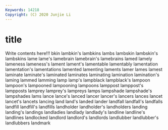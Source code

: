 ```yaml
---
Keywords: 14218
Copyright: (C) 2020 Junjie Li
---
```


# title

Write contents here!!!
bkin 
lambkin's 
lambkins 
lambs 
lambskin 
lambskin's 
lambskins 
lame 
lame's
lamebrain 
lamebrain's 
lamebrains 
lamed 
lamely 
lameness 
lameness's 
lament 
lament's 
lamentable
lamentably 
lamentation 
lamentation's 
lamentations 
lamented 
lamenting 
laments 
lamer 
lames 
lamest
laminate 
laminate's 
laminated 
laminates 
laminating 
lamination 
lamination's 
laming 
lammed 
lamming
lamp 
lamp's 
lampblack 
lampblack's 
lampoon 
lampoon's 
lampooned 
lampooning 
lampoons 
lamppost
lamppost's 
lampposts 
lamprey 
lamprey's 
lampreys 
lamps 
lampshade 
lampshade's 
lampshades 
lams
lance 
lance's 
lanced 
lancer 
lancer's 
lancers 
lances 
lancet 
lancet's 
lancets
lancing 
land 
land's 
landed 
lander 
landfall 
landfall's 
landfalls 
landfill 
landfill's
landfills 
landholder 
landholder's 
landholders 
landing 
landing's 
landings 
landladies 
landlady 
landlady's
landline 
landline's 
landlines 
landlocked 
landlord 
landlord's 
landlords 
landlubber 
landlubber's 
landlubbers
landmark 
